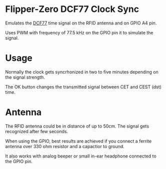 # Flipper-Zero DCF77 Clock Sync
Emulates the [DCF77](https://en.wikipedia.org/wiki/DCF77) time signal on the RFID antenna and on GPIO A4 pin. 

Uses PWM with frequency of 77.5 kHz on the GPIO pin it to simulate the signal. 

# Usage

Normally the clock gets syncrhonized in two to five minutes depending on the signal strength.

The OK button changes the transmitted signal between CET and CEST (dst) time.

# Antenna
The RFID antenna could be in distance of up to 50cm. The signal gets recognized after few seconds.

When using the GPIO, best results are achieved if you connect a ferrite antenna over 330 ohm resistor and a capactior to ground.

It also works with analog beeper or small in-ear headphone connected to the GPIO pin. 
